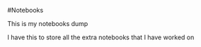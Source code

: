 #Notebooks

This is my notebooks dump

I have this to store all the extra notebooks that I have worked on